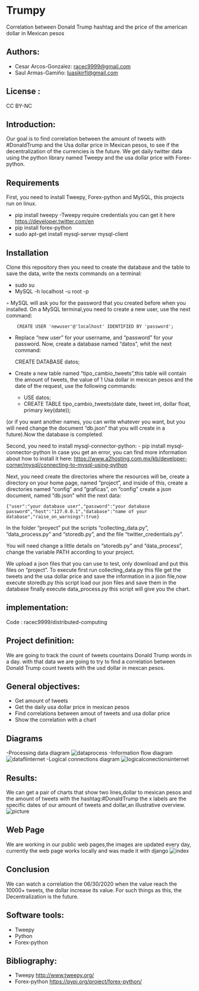 # Trumpy
Correlation between Donald Trump hashtag and the price of the american dollar in Mexican pesos

## Authors: 
- Cesar Arcos-Gonzalez: racec9999@gmail.com
- Saul Armas-Gamiño: luasikirfl@gmail.com

## License : 
CC BY-NC

## Introduction: 
Our goal is to find correlation between the amount of tweets with #DonaldTrump and the Usa dollar price in Mexican pesos, to see if the decentralization of the currencies is the future. We get daily twitter data using the python library named Tweepy and the usa dollar price with Forex-python.

## Requirements
First, you need to install Tweepy, Forex-python and MySQL, this projects run on linux.
- pip install tweepy
	-Tweepy require credentials you can get it here https://developer.twitter.com/en
- pip install forex-python
- sudo apt-get install mysql-server mysql-client
    
## Installation
Clone this repository then you need to create the database and the table to save the data, write the nexts commands on a terminal:
- sudo su
- MySQL -h localhost -u root -p
	
◦ MySQL  will ask you for the password that you created before when you installed.
On a MySQL terminal,you need to create a new user, use the next command:
  
		CREATE USER 'newuser'@'localhost' IDENTIFIED BY 'password';
    
- Replace “new user” for your username, and “password” for your password.
Now, create a database named “datos”, whit the next command:

	CREATE DATABASE datos;
- Create a new table named “tipo_cambio_tweets”,this table will contain the amount of tweets, the value of 1 Usa dollar in mexican pesos and the date of the request, use the following commands:

	- USE datos;
	- CREATE TABLE tipo_cambio_tweets(date date, tweet int, dollar 	float, primary key(date));

 (or if you want another names, you can write whatever you want, but you will need change the document “db.json” that you will create in a future).Now the database is completed.

Second, you need to install mysql-connector-python:
	- pip install mysql-connector-python
In case you get an error, you can find more information about how to install it here: https://www.a2hosting.com.mx/kb/developer-corner/mysql/connecting-to-mysql-using-python

Next, you need create the directories where the resources will be, create a directory on your home page, named “project”, and inside of this, create a directories named “config” and ”graficas”, on “config” create a json document, named “db.json” whit the next data:

	{"user":"your database user","password":"your database password","host":"127.0.0.1","database":"name of your 	         database","raise_on_warnings":true}



In the folder “proyect” put the scripts “collecting_data.py”, ”data_process.py” and “storedb.py”, and the file “twitter_credentials.py”.

You will need change a little details on “storedb.py” and “data_process”, change the variable PATH according to your project.

We upload a json files that you can use to test, only download and put this files on “project”.
To execute first run collecting_data.py this file get the tweets and the usa dollar price and save the information in a json file,now execute storedb.py this script load our json files and save them in the database finally execute data_process.py this script will give you the chart.


## implementation: 
Code : racec9999/distributed-computing


## Project definition:
We are going to track the count of tweets countains Donald Trump words in a day. with that data we are going to try to find a correlation between Donald Trump count tweets with the usd dollar in mexcan pesos.

## General objectives:
- Get amount of tweets
- Get the daily usa dollar price in mexican pesos
- Find correlations between amout of tweets and usa dollar price 
- Show  the correlation with a chart

## Diagrams
-Processing data diagram
![dataprocess](https://user-images.githubusercontent.com/60860385/80925163-448b4000-8d53-11ea-9d75-fb1c3dcf8dd6.jpg)
-Information flow diagram
![dataflinternet](https://user-images.githubusercontent.com/60860385/80925268-e9a61880-8d53-11ea-8a7a-d05a0fcd7bc2.jpg)
-Logical connections diagram 
![logicalconectionsinternet](https://user-images.githubusercontent.com/60860385/80925309-473a6500-8d54-11ea-859e-360af1b81bb2.jpg)

## Results:
We can get a  pair of charts that show two lines,dollar to mexican pesos and the amount of tweets with the hashtag:#DonaldTrump
the x labels are the specific dates of our amount of tweets and dollar,an illustrative overview. 
![picture](https://user-images.githubusercontent.com/60860385/80922946-063b5400-8d46-11ea-8c93-3f2ac38ff3b7.png)

## Web Page
We are working in our public web pages,the images are updated every day, currently the web page works locally and was made it with django
![index](https://user-images.githubusercontent.com/60860385/87733612-e5f03280-c795-11ea-84a1-59c527cfcd42.jpeg)

## Conclusion
We can watch a correlation the 06/30/2020 when the value reach the 10000+ tweets, the dollar increase its value. For such things as this, the Decentralization is the future.

## Software tools:
- Tweepy
- Python
- Forex-python

## Bibliography:
- Tweepy http://www.tweepy.org/      
- Forex-python https://pypi.org/project/forex-python/

